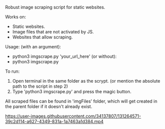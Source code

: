 Robust image scraping script for static websites.

Works on:
* Static websites.
* Image files that are not activated by JS.
* Websites that allow scraping.


Usage:
(with an argument):
- python3 imgscrape.py 'your_url_here'
(or without):
- python3 imgscrape.py


To run:
1. Open terminal in the same folder as the scrypt. (or mention the absolute path to the script in step 2)
2. Type 'python3 imgscrape.py' and press the magic button.


All scraped files can be found in 'imgFiles' folder, which will get created in the parent folder if it doesn't already exist.


https://user-images.githubusercontent.com/34137807/131264571-39c2d114-a627-4349-831a-1a7463a1d384.mp4
